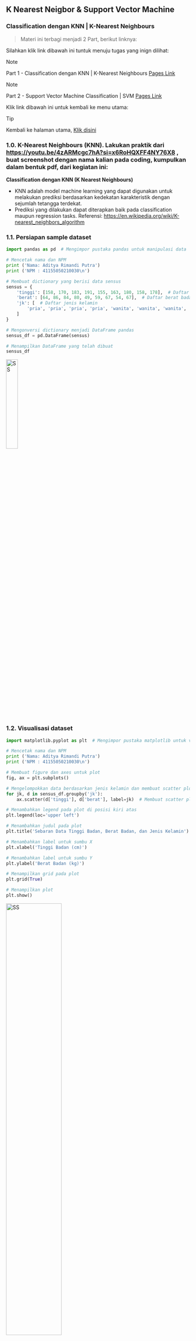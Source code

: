 ## K Nearest Neigbor & Support Vector Machine

### Classification dengan KNN | K-Nearest Neighbours

> Materi ini terbagi menjadi 2 Part, berikut linknya:

Silahkan klik link dibawah ini tuntuk menuju tugas yang inign dilihat:

> [!NOTE]
> Part 1 - Classification dengan KNN | K-Nearest Neighbours [Pages Link](https://github.com/AdityaR-AI/MLC/tree/main/P5/K%20Nearest%20Neigbor%20&%20Support%20Vector%20Machine_I.md)

> [!NOTE]
> Part 2 - Support Vector Machine Classification | SVM [Pages Link](https://github.com/AdityaR-AI/MLC/tree/main/P5/K%20Nearest%20Neigbor%20%26%20Support%20Vector%20Machine_II.md)

Klik link dibawah ini untuk kembali ke menu utama:

> [!TIP]
> Kembali ke halaman utama, [Klik disini](https://github.com/AdityaR-AI/MLC/tree/main/)

### 1.0. K-Nearest Neighbours (KNN). Lakukan praktik dari https://youtu.be/4zARMcgc7hA?si=x6RoHQXFF4NY76X8 , buat screenshot dengan nama kalian pada coding, kumpulkan dalam bentuk pdf, dari kegiatan ini:

**Classification dengan KNN (K Nearest Neighbours)** 
  - KNN adalah model machine learning yang dapat digunakan untuk melakukan prediksi berdasarkan kedekatan karakteristik dengan sejumlah tetangga terdekat. 
  - Prediksi yang dilakukan dapat diterapkan baik pada classification maupun regression tasks. 
Referensi: https://en.wikipedia.org/wiki/K-nearest_neighbors_algorithm

### 1.1. Persiapan sample dataset

```python
import pandas as pd  # Mengimpor pustaka pandas untuk manipulasi data

# Mencetak nama dan NPM
print ('Nama: Aditya Rimandi Putra')
print ('NPM : 41155050210030\n')

# Membuat dictionary yang berisi data sensus
sensus = {
    'tinggi': [158, 170, 183, 191, 155, 163, 180, 158, 178],  # Daftar tinggi badan
    'berat': [64, 86, 84, 80, 49, 59, 67, 54, 67],  # Daftar berat badan
    'jk': [  # Daftar jenis kelamin
        'pria', 'pria', 'pria', 'pria', 'wanita', 'wanita', 'wanita', 'wanita', 'wanita'
    ]
}

# Mengonversi dictionary menjadi DataFrame pandas
sensus_df = pd.DataFrame(sensus)

# Menampilkan DataFrame yang telah dibuat
sensus_df
```

<img src="https://raw.githubusercontent.com/AdityaR-AI/MLC/main/P5/pics/5a3.png?raw=true" alt="SS" width="25%"/>

### 1.2. Visualisasi dataset

```python
import matplotlib.pyplot as plt  # Mengimpor pustaka matplotlib untuk visualisasi data

# Mencetak nama dan NPM
print ('Nama: Aditya Rimandi Putra')
print ('NPM : 41155050210030\n')

# Membuat figure dan axes untuk plot
fig, ax = plt.subplots()

# Mengelompokkan data berdasarkan jenis kelamin dan membuat scatter plot untuk setiap kelompok
for jk, d in sensus_df.groupby('jk'):
    ax.scatter(d['tinggi'], d['berat'], label=jk)  # Membuat scatter plot untuk tinggi dan berat

# Menambahkan legend pada plot di posisi kiri atas
plt.legend(loc='upper left')

# Menambahkan judul pada plot
plt.title('Sebaran Data Tinggi Badan, Berat Badan, dan Jenis Kelamin')

# Menambahkan label untuk sumbu X
plt.xlabel('Tinggi Badan (cm)')

# Menambahkan label untuk sumbu Y
plt.ylabel('Berat Badan (kg)')

# Menampilkan grid pada plot
plt.grid(True)

# Menampilkan plot
plt.show()
```
<img src="https://raw.githubusercontent.com/AdityaR-AI/MLC/main/P5/pics/5a4.png?raw=true" alt="SS" width="55%"/>

### 1.3. Pengantar classification dengan K-Nearest Neighbours | KNN

Setelah kita memahami konteks dataset dan juga permasalahanya, kita akan coba menerapkan KNN atau K-Nearest Neighbours untuk melakukan klasifikasi jenis kelamin berdasarkan data tinggi dan berat badan, sesuai dengan namanya model mesin learning yang satu ini akan melakukan prediksi dalam kasus ini adalah prediksi gender / prediksi jenis kelamin berdasarkan kemiripan karakteristik atau features dengan dataset yang kita miliki, KNN juga termasuk salah satu model machine-learning dasar yang wajib dikuasai.

### 1.4. Preprocessing dataset dengan Label Binarizer

```python
import numpy as np  # Mengimpor pustaka numpy untuk manipulasi array dan operasi numerik

# Mencetak nama dan NPM
print ('Nama: Aditya Rimandi Putra')
print ('NPM : 41155050210030\n')

# Mengonversi kolom 'tinggi' dan 'berat' dari DataFrame menjadi array numpy
X_train = np.array(sensus_df[['tinggi', 'berat']])

# Mengonversi kolom 'jk' dari DataFrame menjadi array numpy
y_train = np.array(sensus_df['jk'])

# Mencetak array X_train yang berisi data tinggi dan berat
print(f'X_train: \n{X_train}\n')

# Mencetak array y_train yang berisi data jenis kelamin
print(f'y_train: {y_train}')
```

<img src="https://raw.githubusercontent.com/AdityaR-AI/MLC/main/P5/pics/5a5.png?raw=true" alt="SS" width="75%"/>

```python
from sklearn.preprocessing import LabelBinarizer  # Mengimpor LabelBinarizer dari pustaka sklearn untuk mengubah label menjadi format biner

# Mencetak nama dan NPM
print ('Nama: Aditya Rimandi Putra')
print ('NPM : 41155050210030\n')

# Membuat objek LabelBinarizer
lb = LabelBinarizer()

# Mengubah label y_train menjadi format biner (one-hot encoding)
y_train = lb.fit_transform(y_train)

# Mencetak hasil y_train yang telah diubah
print(f'y train: \n{y_train}')
```

<img src="https://raw.githubusercontent.com/AdityaR-AI/MLC/main/P5/pics/5a6.png?raw=true" alt="SS" width="25%"/>

```python
# Mencetak nama dan NPM
print ('Nama: Aditya Rimandi Putra')
print ('NPM : 41155050210030\n')

# Mengubah bentuk array y_train menjadi satu dimensi
y_train = y_train.flatten()

# Mencetak hasil y_train yang telah diubah
print (f'y_train: {y_train}')
```

<img src="https://raw.githubusercontent.com/AdityaR-AI/MLC/main/P5/pics/5a7.png?raw=true" alt="SS" width="30%"/>

### 1.5. Training KNN Classification Model

```python
from sklearn.neighbors import KNeighborsClassifier  # Mengimpor KNeighborsClassifier dari pustaka sklearn untuk klasifikasi K-Nearest Neighbors

# Mencetak nama dan NPM
print ('Nama: Aditya Rimandi Putra')
print ('NPM : 41155050210030\n')

# Menentukan jumlah tetangga terdekat yang akan digunakan
K = 3

# Membuat model K-Nearest Neighbors dengan jumlah tetangga K
model = KNeighborsClassifier(n_neighbors=K)

# Melatih model dengan data pelatihan (X_train dan y_train)
model.fit(X_train, y_train)
```

<img src="https://raw.githubusercontent.com/AdityaR-AI/MLC/main/P5/pics/5a8.png?raw=true" alt="SS" width="35%"/>

### 1.6. Prediksi dengan KNN Classification Model

```python
# Mencetak nama dan NPM
print ('Nama: Aditya Rimandi Putra')
print ('NPM : 41155050210030\n')

# Mendefinisikan tinggi badan dan berat badan
tinggi_badan = 155  # dalam sentimeter
berat_badan = 70    # dalam kilogram

# Membuat array numpy dari tinggi dan berat badan, dan mengubah bentuknya menjadi 2D
X_new = np.array([tinggi_badan, berat_badan]).reshape(1, -1)

# Menampilkan X_new
X_new
```

<img src="https://raw.githubusercontent.com/AdityaR-AI/MLC/main/P5/pics/5a9.png?raw=true" alt="SS" width="30%"/>

```python
# Mencetak nama dan NPM
print ('Nama: Aditya Rimandi Putra')
print ('NPM : 41155050210030\n')

# Menggunakan model yang sudah dilatih untuk memprediksi label berdasarkan data baru
y_new = model.predict(X_new)

# Menampilkan hasil prediksi
y_new
```

<img src="https://raw.githubusercontent.com/AdityaR-AI/MLC/main/P5/pics/5a10.png?raw=true" alt="SS" width="30%"/>

```python
# Mengembalikan label yang diprediksi ke bentuk aslinya
lb.inverse_transform(y_new)
```

<img src="https://raw.githubusercontent.com/AdityaR-AI/MLC/main/P5/pics/5a11.png?raw=true" alt="SS" width="30%"/>


### 1.7. Visualisasi Nearest Neighbours

```python
import matplotlib.pyplot as plt  # Mengimpor pustaka matplotlib untuk visualisasi data

# Mencetak nama dan NPM
print ('Nama: Aditya Rimandi Putra')
print ('NPM : 41155050210030\n')

# Membuat figure dan axes untuk plot
fig, ax = plt.subplots()

# Mengelompokkan data berdasarkan jenis kelamin dan membuat scatter plot untuk setiap kelompok
for jk, d in sensus_df.groupby("jk"):
    ax.scatter(d['tinggi'], d['berat'], label=jk)  # Membuat scatter plot untuk tinggi dan berat berdasarkan jenis kelamin

# Menambahkan titik misterius (data baru) ke plot
plt.scatter(
    tinggi_badan,  # Tinggi badan dari data baru
    berat_badan,   # Berat badan dari data baru
    marker='s',    # Menggunakan bentuk persegi untuk titik
    color='red',   # Mengatur warna titik menjadi merah
    label='misterius'  # Memberikan label untuk titik misterius
)

# Menambahkan legend pada plot di posisi kiri atas
plt.legend(loc='upper left')

# Menambahkan judul pada plot
plt.title('Sebaran Data Tinggi Badan, Berat Badan, dan Jenis Kelamin')

# Menambahkan label untuk sumbu X
plt.xlabel('Tinggi Badan (cm)')

# Menambahkan label untuk sumbu Y
plt.ylabel('Berat Badan (kg)')

# Menampilkan grid pada plot
plt.grid(True)

# Menampilkan plot
plt.show()
```

<img src="https://raw.githubusercontent.com/AdityaR-AI/MLC/main/P5/pics/5a12.png?raw=true" alt="SS" width="55%"/>


### 1.8. Kalkulasi jarak dengan Euclidean Distance

```python
# Mencetak nama dan NPM
print ('Nama: Aditya Rimandi Putra')
print ('NPM : 41155050210030\n')

# Membuat array numpy dari tinggi badan dan berat badan
misterius = np.array([tinggi_badan, berat_badan])  # Mengonversi tinggi dan berat badan ke dalam array numpy

# Menampilkan array misterius yang berisi data baru
misterius  # Menampilkan nilai dari array misterius

```

<img src="https://raw.githubusercontent.com/AdityaR-AI/MLC/main/P5/pics/5a13.png?raw=true" alt="SS" width="39%"/>

```python
# Menampilkan variabel x_train
X_train  # Menampilkan nilai dari variabel x_train
```

<img src="https://raw.githubusercontent.com/AdityaR-AI/MLC/main/P5/pics/5a14.png?raw=true" alt="SS" width="30%"/>

```python
from scipy.spatial.distance import euclidean  # Mengimpor fungsi euclidean dari pustaka scipy untuk menghitung jarak

# Mencetak nama dan NPM
print ('Nama: Aditya Rimandi Putra')
print ('NPM : 41155050210030\n')

# Menghitung jarak Euclidean antara titik misterius dan setiap titik dalam X_train
data_jarak = [euclidean(misterius, d) for d in X_train]  # Menggunakan list comprehension untuk menghitung jarak

# Menampilkan daftar jarak yang telah dihitung
data_jarak  # Menampilkan nilai dari data_jarak
```

<img src="https://raw.githubusercontent.com/AdityaR-AI/MLC/main/P5/pics/5a15.png?raw=true" alt="SS" width="35%"/>

```python
# Mencetak nama dan NPM
print ('Nama: Aditya Rimandi Putra')
print ('NPM : 41155050210030\n')

# Menambahkan kolom baru 'jarak' ke DataFrame sensus_df yang berisi data jarak yang telah dihitung
sensus_df['jarak'] = data_jarak  # Menyimpan jarak Euclidean ke dalam DataFrame

# Mengurutkan DataFrame berdasarkan kolom 'jarak'
sensus_df_sorted = sensus_df.sort_values(['jarak'])  # Mengurutkan DataFrame berdasarkan jarak

# Menampilkan DataFrame yang telah diurutkan
sensus_df_sorted  # Menampilkan hasil DataFrame yang telah diurutkan
```

<img src="https://raw.githubusercontent.com/AdityaR-AI/MLC/main/P5/pics/5a16.png?raw=true" alt="SS" width="39%"/>

### 1.9. Evaluasi KNN Classification Model | Persiapan testing set

**Testing Set**

```python
# Mencetak nama dan NPM
print ('Nama: Aditya Rimandi Putra')
print ('NPM : 41155050210030\n')

# Mendefinisikan data pengujian (X_test) sebagai array numpy
X_test = np.array([[168, 65], [180, 96], [160, 52], [169, 67]])
# Mendefinisikan label pengujian (y_test) dengan mengubah label kategori menjadi angka
y_test = lb.transform(np.array(['pria', 'pria', 'wanita', 'wanita'])).flatten()

# Mencetak X_test
print(f'X_test: \n{X_test}\n')
# Mencetak y_test
print(f'y_test: \n{y_test}')
```

<img src="https://raw.githubusercontent.com/AdityaR-AI/MLC/main/P5/pics/5a17.png?raw=true" alt="SS" width="39%"/>

**Prediksi Terhadap Testing Set**  

```python
# Mencetak nama dan NPM
print ('Nama: Aditya Rimandi Putra')
print ('NPM : 41155050210030\n')

# Menggunakan model untuk memprediksi label berdasarkan data pengujian
y_pred = model.predict(X_test)  # Menggunakan model yang telah dilatih untuk membuat prediksi

# Menampilkan hasil prediksi
y_pred  # Menampilkan nilai dari y_pred
```

<img src="https://raw.githubusercontent.com/AdityaR-AI/MLC/main/P5/pics/5a18.png?raw=true" alt="SS" width="39%"/>

### 1.10. Evaluasi model dengan accuracy score

```python
# Mencetak nama dan NPM
print ('Nama: Aditya Rimandi Putra')
print ('NPM : 41155050210030\n')

# Mengimpor fungsi accuracy_score dari sklearn.metrics
from sklearn.metrics import accuracy_score

# Menghitung akurasi model dengan membandingkan label yang sebenarnya dan prediksi
acc = accuracy_score(y_test, y_pred)

# Mencetak nilai akurasi
print(f'accuracy: {acc}')
```

<img src="https://raw.githubusercontent.com/AdityaR-AI/MLC/main/P5/pics/5a19.png?raw=true" alt="SS" width="39%"/>

### 1.11. Evaluasi model dengan precision score

```python
# Mencetak nama dan NPM
print ('Nama: Aditya Rimandi Putra')
print ('NPM : 41155050210030\n')

# Mengimpor fungsi precision_score dari sklearn.metrics
from sklearn.metrics import precision_score

# Menghitung presisi model dengan membandingkan label yang sebenarnya dan prediksi
prec = precision_score(y_test, y_pred)

# Mencetak nilai presisi
print(f'Precision: {prec}')
```

<img src="https://raw.githubusercontent.com/AdityaR-AI/MLC/main/P5/pics/5a20.png?raw=true" alt="SS" width="35%"/>

### 1.12. Evaluasi model dengan recall score 

```python
# Mencetak nama dan NPM
print ('Nama: Aditya Rimandi Putra')
print ('NPM : 41155050210030\n')

# Mengimpor fungsi recall_score dari sklearn.metrics
from sklearn.metrics import recall_score

# Menghitung recall model dengan membandingkan label yang sebenarnya dan prediksi
rec = recall_score(y_test, y_pred)

# Mencetak nilai recall
print(f'recall: {rec}') 
```

<img src="https://raw.githubusercontent.com/AdityaR-AI/MLC/main/P5/pics/5a21.png?raw=true" alt="SS" width="39%"/>

### 1.13. Evaluasi model dengan F1 score

```python
# Mencetak nama dan NPM
print ('Nama: Aditya Rimandi Putra')
print ('NPM : 41155050210030\n')

# Mengimpor fungsi f1_score dari sklearn.metrics
from sklearn.metrics import f1_score

# Menghitung F1-score model dengan membandingkan label yang sebenarnya dan prediksi
f1 = f1_score(y_test, y_pred)

# Mencetak nilai F1-score
print(f'f1_score: {f1}')
```

<img src="https://raw.githubusercontent.com/AdityaR-AI/MLC/main/P5/pics/5a22.png?raw=true" alt="SS" width="39%"/>

### 1.14. Evaluasi model dengan classification report

```python
# Mencetak nama dan NPM
print ('Nama: Aditya Rimandi Putra')
print ('NPM : 41155050210030\n')

# Mengimpor fungsi classification_report dari sklearn.metrics
from sklearn.metrics import classification_report

# Menghasilkan laporan klasifikasi dengan membandingkan label yang sebenarnya dan prediksi
cls_report = classification_report(y_test, y_pred)

# Mencetak laporan klasifikasi
print(f'Classification Report: \n{cls_report}')
```

<img src="https://raw.githubusercontent.com/AdityaR-AI/MLC/main/P5/pics/5a23.png?raw=true" alt="SS" width="50%"/>

### 1.15. Evaluasi model dengan Mathews Correlation Coefficient

```python
# Mencetak nama dan NPM
print ('Nama: Aditya Rimandi Putra')
print ('NPM : 41155050210030\n')

# Mengimpor fungsi matthews_corrcoef dari sklearn.metrics
from sklearn.metrics import matthews_corrcoef

# Menghitung Matthews Correlation Coefficient (MCC) model
mcc = matthews_corrcoef(y_test, y_pred)

# Mencetak nilai MCC
print(f'MCC: {mcc}')
```

<img src="https://raw.githubusercontent.com/AdityaR-AI/MLC/main/P5/pics/5a24.png?raw=true" alt="SS" width="30%"/>

Klik link dibawah ini untuk kembali ke menu utama:

> [!TIP]
> Kembali ke halaman utama, [Klik disini](https://github.com/AdityaR-AI/MLC/tree/main/)








